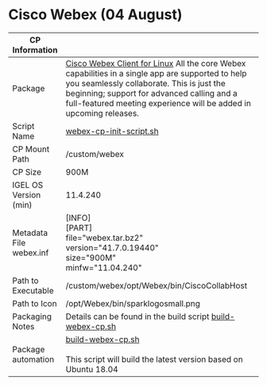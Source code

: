 # Cisco Webex (04 August)

|  CP Information |            |
|-----------------|------------|
| Package | [Cisco Webex Client for Linux](https://help.webex.com/en-us/9vstcdb/Webex-for-Linux) All the core Webex capabilities in a single app are supported to help you seamlessly collaborate. This is just the beginning; support for advanced calling and a full-featured meeting experience will be added in upcoming releases. |
| Script Name | [webex-cp-init-script.sh](webex-cp-init-script.sh) |
| CP Mount Path | /custom/webex |
| CP Size | 900M |
| IGEL OS Version (min) | 11.4.240 |
| Metadata File <br /> webex.inf | [INFO] <br /> [PART] <br /> file="webex.tar.bz2" <br /> version="41.7.0.19440" <br /> size="900M" <br /> minfw="11.04.240" |
| Path to Executable | /custom/webex/opt/Webex/bin/CiscoCollabHost |
| Path to Icon | /opt/Webex/bin/sparklogosmall.png |
| Packaging Notes | Details can be found in the build script [build-webex-cp.sh](build-webex-cp.sh) |
| Package automation | [build-webex-cp.sh](build-webex-cp.sh) <br /><br /> This script will build the latest version based on Ubuntu 18.04 |
